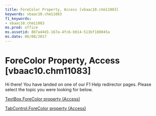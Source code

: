 ```yaml
---
title: ForeColor Property, Access [vbaac10.chm11083]
keywords: vbaac10.chm11083
f1_keywords:
- vbaac10.chm11083
ms.prod: office
ms.assetid: 887a44d1-167a-4fc6-b914-513bf188045a
ms.date: 06/08/2017
---
```



# ForeColor Property, Access [vbaac10.chm11083]

Hi there! You have landed on one of our F1 Help redirector pages. Please select the topic you were looking for below.

[TextBox.ForeColor property (Access)](http://msdn.microsoft.com/library/125bc04a-b747-6397-33ff-31de47004633%28Office.15%29.aspx)

[TabControl.ForeColor property (Access)](http://msdn.microsoft.com/library/8b690a5f-ce7d-7b9c-09b7-90cbe3b2be81%28Office.15%29.aspx)


